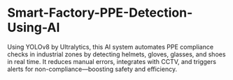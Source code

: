 # Smart-Factory-PPE-Detection-Using-AI
Using YOLOv8 by Ultralytics, this AI system automates PPE compliance checks in industrial zones by detecting helmets, gloves, glasses, and shoes in real time. It reduces manual errors, integrates with CCTV, and triggers alerts for non-compliance—boosting safety and efficiency.
